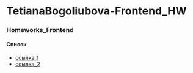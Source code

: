 # TetianaBogoliubova-Frontend_HW
### Homeworks_Frontend

#### Список
- [ссылка_1](https://google.de)
- [ссылка_2](https://google.de)
